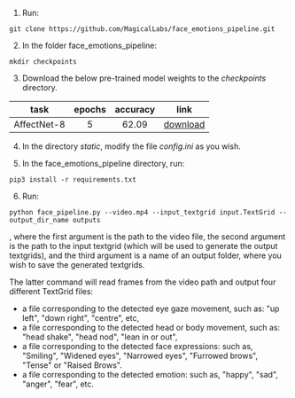 1. Run:
```
git clone https://github.com/MagicalLabs/face_emotions_pipeline.git
```
2. In the folder face_emotions_pipeline:
```
mkdir checkpoints
```
3. Download the below pre-trained model weights to the *checkpoints* directory.

|     task    	| epochs 	| accuracy 	| link 	|
|:-----------:	|:------:	|:--------:	|:----:	|
| AffectNet-8 	|    5   	| 62.09    	|[download](https://drive.google.com/drive/u/0/folders/1HZlkkrgCiZXQqgj8XvsI3DK3kyorcKSp)      	|

4. In the directory *static*, modify the file *config.ini* as you wish.

5. In the face_emotions_pipeline directory, run: 
```
pip3 install -r requirements.txt
```
6. Run: 
```
python face_pipeline.py --video.mp4 --input_textgrid input.TextGrid --output_dir_name outputs
```
, where the first argument is the path to the video file, 
the second argument is the path to the input textgrid (which will be used to generate the output textgrids), and 
the third argument is a name of an output folder, where you wish to save the generated textgrids.

The latter command will read frames from the video path and output four different TextGrid files: 
- a file corresponding to the detected eye gaze movement, such as: "up left", "down right", "centre", etc,
- a file corresponding to the detected head or body movement, such as: "head shake", "head nod", "lean in or out",
- a file corresponding to the detected face expressions: such as, "Smiling", "Widened eyes", "Narrowed eyes", "Furrowed brows", "Tense" or "Raised Brows".
- a file corresponding to the detected emotion: such as, "happy", "sad", "anger", "fear", etc.
